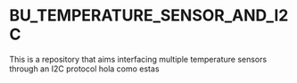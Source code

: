 # BU_TEMPERATURE_SENSOR_AND_I2C
This is a repository that aims interfacing multiple temperature sensors through an I2C protocol
hola como estas
